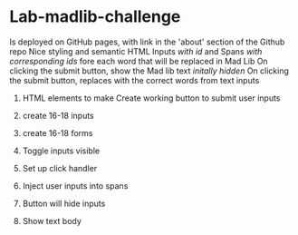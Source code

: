 # Lab-madlib-challenge
Is deployed on GitHub pages, with link in the 'about' section of the Github repo
Nice styling and semantic HTML
Inputs *with id* and Spans *with corresponding ids* fore each word that will be replaced in Mad Lib
On clicking the submit button, show the Mad lib text *initally hidden*
On clicking the submit button, replace<span/>s with the correct words from text inputs

1) HTML elements to make
Create working button to submit user inputs

1) create 16-18 inputs

1) create 16-18 forms

1) Toggle inputs visible

1) Set up click handler

1) Inject user inputs into spans

1) Button will hide inputs 

1) Show text body